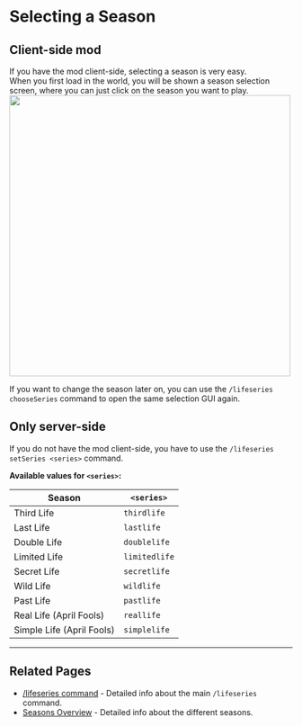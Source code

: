 # Selecting a Season

## Client-side mod

If you have the mod client-side, selecting a season is very easy.<br>
When you first load in the world, you will be shown a season selection screen, where you can just click on the season you want to play.
<img src="/season-selection.png" width="500"></img>

If you want to change the season later on, you can use the `/lifeseries chooseSeries` command to open the same selection GUI again.

## Only server-side

If you do not have the mod client-side, you have to use the `/lifeseries setSeries <series>` command.

**Available values for `<series>`:**

| Season                    | `<series>`    |
|---------------------------|---------------|
| Third Life                | `thirdlife`   |
| Last Life                 | `lastlife`    |
| Double Life               | `doublelife`  |
| Limited Life              | `limitedlife` |
| Secret Life               | `secretlife`  |
| Wild Life                 | `wildlife`    |
| Past Life                 | `pastlife`    |
| Real Life  (April Fools)  | `reallife`    |
| Simple Life (April Fools) | `simplelife`  |

---

## Related Pages

- [/lifeseries command](/commands/detailed/lifeseries) - Detailed info about the main `/lifeseries` command.
- [Seasons Overview](/seasons/overview) - Detailed info about the different seasons.
